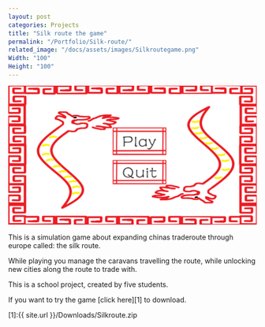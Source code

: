 ```yaml
---
layout: post
categories: Projects
title: "Silk route the game"
permalink: "/Portfolio/Silk-route/"
related_image: "/docs/assets/images/Silkroutegame.png"
Width: "100"
Height: "100"
---
```

![My helpful screenshot](/docs/assets/images/Silkroutegame.png)

This is a simulation game about expanding chinas traderoute through europe called: the silk route.

While playing you manage the caravans travelling the route,
while unlocking new cities along the route to trade with.

This is a school project, created by five students.

If you want to try the game [click here][1] to download.


[1]:{{ site.url }}/Downloads/Silkroute.zip
